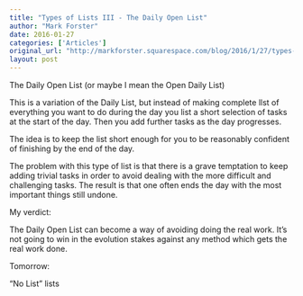 ```yaml
---
title: "Types of Lists III - The Daily Open List"
author: "Mark Forster"
date: 2016-01-27
categories: ['Articles']
original_url: "http://markforster.squarespace.com/blog/2016/1/27/types-of-lists-iii-the-daily-open-list.html"
layout: post
---
```


The Daily Open List (or maybe I mean the Open Daily List)

This is a variation of the Daily List, but instead of making complete llst of everything you want to do during the day you list a short selection of tasks at the start of the day. Then you add further tasks as the day progresses.

The idea is to keep the list short enough for you to be reasonably confident of finishing by the end of the day.

The problem with this type of list is that there is a grave temptation to keep adding trivial tasks in order to avoid dealing with the more difficult and challenging tasks. The result is that one often ends the day with the most important things still undone.

My verdict:

The Daily Open List can become a way of avoiding doing the real work. It’s not going to win in the evolution stakes against any method which gets the real work done.

Tomorrow:

“No List” lists
